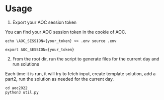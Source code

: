 # Usage
1. Export your AOC session token

You can find your AOC session token in the cookie of AOC.

`
echo \AOC_SESSION={your_token} >> .env
source .env
`

`export AOC_SESSION={your_token}`

2. From the root dir, run the script to generate files for the current day and run solutions

Each time it is run, it will try to fetch input, create template solution, add a part2, run
the solution as needed for the current day.

```
cd aoc2022
python3 util.py
```